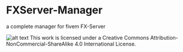 # FXServer-Manager
a complete manager for fivem FX-Server

![alt text](https://i.creativecommons.org/l/by-nc-sa/4.0/88x31.png)
This work is licensed under a Creative Commons Attribution-NonCommercial-ShareAlike 4.0 International License.

